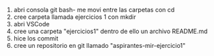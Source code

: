 1. abri consola git bash- me movi entre las carpetas con cd
2. cree carpeta llamada ejercicios 1 con mkdir
3. abri VSCode
4. cree una carpeta "ejercicios1" dentro de ello un archivo README.md
5. hice los commit 
6. cree un repositorio en git llamado "aspirantes-mir-ejercicio1"